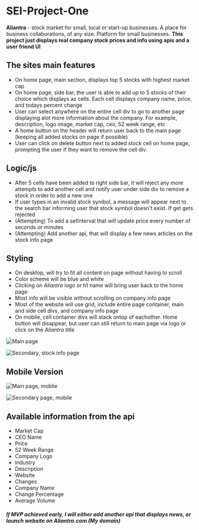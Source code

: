 # SEI-Project-One

**Aliantra** - stock market for small, local or start-up businesses. A place for business collaborations, of any size. Platform for small businesses. **This project just displays real company stock prices and info
using apis and a user friend UI**

## The sites main features 
- On home page, main section, displays top 5 stocks with highest market cap
- On home page, side bar, the user is able to add up to 5 stocks of their choice which displays as cells. Each cell displays 
company name, price, and todays percent change
- User can select anywhere on the entire cell div to go to another page displaying alot more information about 
the company. For example, description, logo image, market cap, ceo, 52 week range, etc
- A home button on the header will return user back to the main page (keeping all added stocks on page if possible)
- User can click on delete button next to added stock cell on home page, prompting the user if they want to remove the cell div.

## Logic/js
- After 5 cells have been added to right side bar, it will reject any more attempts to add another cell and notify user under side
div to remove a stock in order to add a new one
- If user types in an invalid stock symbol, a message will appear next to the search bar informing user that stock symbol 
doesn't exist. If get gets rejected
- (Attempting) To add a setInterval that will update price every number of seconds or minutes
- (Attempting) Add another api, that will display a few news articles on the stock info page

## Styling 
- On desktop, will try to fit all content on page without having to scroll
- Color scheme will be blue and white
- Clicking on *Aliantra* logo or h1 name will bring user back to the home page
- Most info will be visible without scrolling on company info page
- Most of the website will use grid, include entire page container, main and side cell divs, and company info page
- On mobile, cell container divs will stack ontop of eachother. Home button will disappear, but user can still return to main page via logo or click on the *Aliantra* title



![Main page](https://github.com/jason1642/SEI-Project-One/blob/master/Screen%20Shot%202020-03-07%20at%2011.02.39%20PM.png)





![Secondary, stock info page](https://github.com/jason1642/SEI-Project-One/blob/master/Screen%20Shot%202020-03-08%20at%205.23.07%20PM.png)

## Mobile Version
![Main page, moblie](https://github.com/jason1642/SEI-Project-One/blob/master/Screen%20Shot%202020-03-08%20at%206.29.49%20PM.png)


![Secondary page, mobile](https://github.com/jason1642/SEI-Project-One/blob/master/Screen%20Shot%202020-03-08%20at%206.33.26%20PM.png)



## Available information from the api
- Market Cap
- CEO Name
- Price
- 52 Week Range
- Company Logo
- Industry
- Description
- Website
- Changes 
- Company Name
- Change Percentage
- Average Volume

##### If MVP achieved early, I will either add another api that displays news, or launch website on Aliantra.com (My domain)
